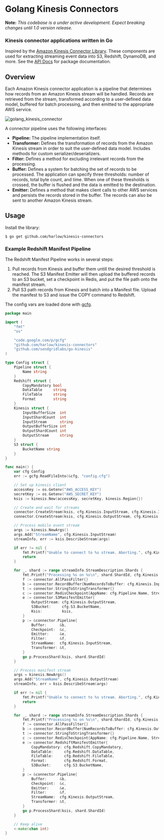 # Golang Kinesis Connectors

__Note:__ _This codebase is a under active development. Expect breaking changes until 1.0 version release._

### Kinesis connector applications written in Go

Inspired by the [Amazon Kinesis Connector Library][1]. These components are used for extracting streaming event data
into S3, Redshift, DynamoDB, and more. See the [API Docs][2] for package documentation.

## Overview

Each Amazon Kinesis connector application is a pipeline that determines how records from an Amazon Kinesis stream will be handled. Records are retrieved from the stream, transformed according to a user-defined data model, buffered for batch processing, and then emitted to the appropriate AWS service.

![golang_kinesis_connector](https://cloud.githubusercontent.com/assets/739782/4262283/2ee2550e-3b97-11e4-8cd1-21a5d7ee0964.png)

A connector pipeline uses the following interfaces:

* __Pipeline:__ The pipeline implementation itself.
* __Transformer:__ Defines the transformation of records from the Amazon Kinesis stream in order to suit the user-defined data model. Includes methods for custom serializer/deserializers.
* __Filter:__ Defines a method for excluding irrelevant records from the processing.
* __Buffer:__ Defines a system for batching the set of records to be processed. The application can specify three thresholds: number of records, total byte count, and time. When one of these thresholds is crossed, the buffer is flushed and the data is emitted to the destination.
* __Emitter:__ Defines a method that makes client calls to other AWS services and persists the records stored in the buffer. The records can also be sent to another Amazon Kinesis stream.

## Usage

Install the library:

    $ go get github.com/harlow/kinesis-connectors

### Example Redshift Manifest Pipeline

The Redshift Manifest Pipeline works in several steps:

1. Pull records from Kinesis and buffer them untill the desired threshold is reached. The S3 Manifest Emitter will then upload the buffered records to an S3 bucket, set a checkpoint in Redis, and put the file path onto the manifest stream.
2. Pull S3 path records from Kinesis and batch into a Manifest file. Upload the manifest to S3 and issue the COPY command to Redshift.

The config vars are loaded done with [gcfg][3].

```go
package main

import (
	"fmt"
	"os"

	"code.google.com/p/gcfg"
	"github.com/harlow/kinesis-connectors"
	"github.com/sendgridlabs/go-kinesis"
)

type Config struct {
	Pipeline struct {
		Name string
	}
	Redshift struct {
		CopyMandatory bool
		DataTable     string
		FileTable     string
		Format        string
	}
	Kinesis struct {
		InputBufferSize  int
		InputShardCount  int
		InputStream      string
		OutputBufferSize int
		OutputShardCount int
		OutputStream     string
	}
	S3 struct {
		BucketName string
	}
}

func main() {
	var cfg Config
	err := gcfg.ReadFileInto(&cfg, "config.cfg")

	// Set up kinesis client
	accessKey := os.Getenv("AWS_ACCESS_KEY")
	secretKey := os.Getenv("AWS_SECRET_KEY")
	ksis := kinesis.New(accessKey, secretKey, kinesis.Region{})

	// Create and wait for streams
	connector.CreateStream(ksis, cfg.Kinesis.InputStream, cfg.Kinesis.InputShardCount)
	connector.CreateStream(ksis, cfg.Kinesis.OutputStream, cfg.Kinesis.OutputShardCount)

	// Process mobile event stream
	args := kinesis.NewArgs()
	args.Add("StreamName", cfg.Kinesis.InputStream)
	streamInfo, err := ksis.DescribeStream(args)

	if err != nil {
		fmt.Printf("Unable to connect to %s stream. Aborting.", cfg.Kinesis.OutputStream)
		return
	}

	for _, shard := range streamInfo.StreamDescription.Shards {
		fmt.Printf("Processing %s on %s\n", shard.ShardId, cfg.Kinesis.InputStream)
		f := connector.AllPassFilter{}
		b := connector.RecordBuffer{NumRecordsToBuffer: cfg.Kinesis.InputBufferSize}
		t := connector.StringToStringTransformer{}
		c := connector.RedisCheckpoint{AppName: cfg.Pipeline.Name, StreamName: cfg.Kinesis.InputStream}
		e := connector.S3ManifestEmitter{
			OutputStream: cfg.Kinesis.OutputStream,
			S3Bucket:     cfg.S3.BucketName,
			Ksis:         ksis,
		}
		p := &connector.Pipeline{
			Buffer:      &b,
			Checkpoint:  &c,
			Emitter:     &e,
			Filter:      &f,
			StreamName:  cfg.Kinesis.InputStream,
			Transformer: &t,
		}
		go p.ProcessShard(ksis, shard.ShardId)
	}

	// Process manifest stream
	args = kinesis.NewArgs()
	args.Add("StreamName", cfg.Kinesis.OutputStream)
	streamInfo, err = ksis.DescribeStream(args)

	if err != nil {
		fmt.Printf("Unable to connect to %s stream. Aborting.", cfg.Kinesis.OutputStream)
		return
	}

	for _, shard := range streamInfo.StreamDescription.Shards {
		fmt.Printf("Processing %s on %s\n", shard.ShardId, cfg.Kinesis.OutputStream)
		f := connector.AllPassFilter{}
		b := connector.RecordBuffer{NumRecordsToBuffer: cfg.Kinesis.OutputBufferSize}
		t := connector.StringToStringTransformer{}
		c := connector.RedisCheckpoint{AppName: cfg.Pipeline.Name, StreamName: cfg.Kinesis.OutputStream}
		e := connector.RedshiftManifestEmitter{
			CopyMandatory: cfg.Redshift.CopyMandatory,
			DataTable:     cfg.Redshift.DataTable,
			FileTable:     cfg.Redshift.FileTable,
			Format:        cfg.Redshift.Format,
			S3Bucket:      cfg.S3.BucketName,
		}
		p := &connector.Pipeline{
			Buffer:      &b,
			Checkpoint:  &c,
			Emitter:     &e,
			Filter:      &f,
			StreamName:  cfg.Kinesis.OutputStream,
			Transformer: &t,
		}
		go p.ProcessShard(ksis, shard.ShardId)
	}

	// Keep alive
	<-make(chan int)
}
```

[1]: https://github.com/awslabs/amazon-kinesis-connectors
[2]: http://godoc.org/github.com/harlow/kinesis-connectors
[3]: https://code.google.com/p/gcfg/
